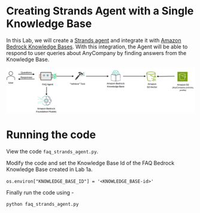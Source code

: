# Creating Strands Agent with a Single Knowledge Base

In this Lab, we will create a [Strands agent](https://strandsagents.com/) and integrate it with [Amazon Bedrock Knowledge Bases](https://aws.amazon.com/bedrock/knowledge-bases/). With this integration, the Agent will be able to respond to user queries about AnyCompany by finding answers from the Knowledge Base.

![Agents with Knowledge Bases for Amazon Bedrock](FAQ-agent-v2.png)


# Running the code
View the code `faq_strands_agent.py`. 

Modify the code and set the Knowledge Base Id of the FAQ Bedrock Knowledge Base created in Lab 1a. 

`os.environ["KNOWLEDGE_BASE_ID"] = '<KNOWLEDGE_BASE-id>'`

Finally run the code using -

```
python faq_strands_agent.py
```